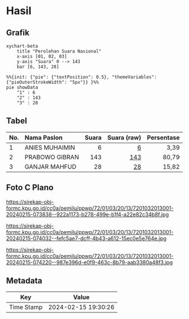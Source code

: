 # Hasil

## Grafik

```mermaid
xychart-beta
    title "Perolehan Suara Nasional"
    x-axis [01, 02, 03]
    y-axis "Suara" 0 --> 143
    bar [6, 143, 28]
```

```mermaid
%%{init: {"pie": {"textPosition": 0.5}, "themeVariables": {"pieOuterStrokeWidth": "5px"}} }%%
pie showData
    "1" : 6
    "2" : 143
    "3" : 28
```

## Tabel

| No. | Nama Paslon    | Suara | Suara (raw) | Persentase |
|:--- |:-------------- | -----:| -----------:| ----------:|
| 1   | ANIES MUHAIMIN | 6     | [6][p-1]    | 3,39       |
| 2   | PRABOWO GIBRAN | 143   | [143][p-2]  | 80,79      |
| 3   | GANJAR MAHFUD  | 28    | [28][p-3]   | 15,82      |


[p-1]: https://github.com/gigit-pemilu/pemilu-2024/blob/main/pilpres/hitung-suara/sub/72-sulawesi-tengah/sub/01-banggai/sub/03-kintom/sub/2013-babang-buyangge/sub/001-tps/sub/paslon-1.txt
[p-2]: https://github.com/gigit-pemilu/pemilu-2024/blob/main/pilpres/hitung-suara/sub/72-sulawesi-tengah/sub/01-banggai/sub/03-kintom/sub/2013-babang-buyangge/sub/001-tps/sub/paslon-2.txt
[p-3]: https://github.com/gigit-pemilu/pemilu-2024/blob/main/pilpres/hitung-suara/sub/72-sulawesi-tengah/sub/01-banggai/sub/03-kintom/sub/2013-babang-buyangge/sub/001-tps/sub/paslon-3.txt

## Foto C Plano

https://sirekap-obj-formc.kpu.go.id/cc0a/pemilu/ppwp/72/01/03/20/13/7201032013001-20240215-073838--922a1173-b278-499e-b1f4-a22e82c34b8f.jpg

https://sirekap-obj-formc.kpu.go.id/cc0a/pemilu/ppwp/72/01/03/20/13/7201032013001-20240215-074032--fefc5ae7-dcff-4b43-a612-15ec0e5e764e.jpg

https://sirekap-obj-formc.kpu.go.id/cc0a/pemilu/ppwp/72/01/03/20/13/7201032013001-20240215-074220--987e396d-e0f9-463c-8b79-aab3380a48f3.jpg


## Metadata

| Key        | Value               |
| ---------- | ------------------- |
| Time Stamp | 2024-02-15 19:30:26 |



